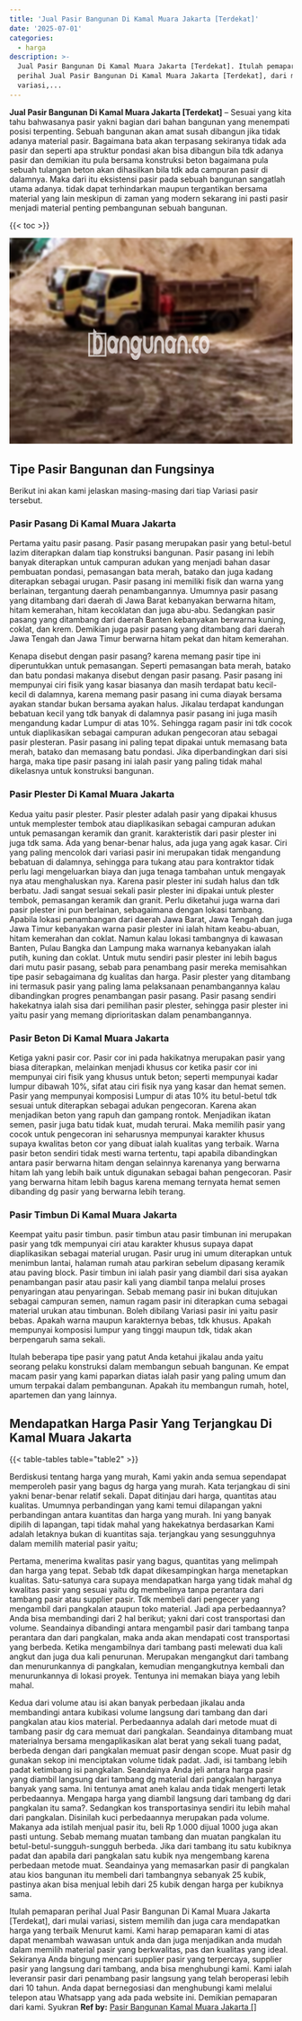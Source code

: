 ```yaml
---
title: 'Jual Pasir Bangunan Di Kamal Muara Jakarta [Terdekat]'
date: '2025-07-01'
categories:
  - harga
description: >-
  Jual Pasir Bangunan Di Kamal Muara Jakarta [Terdekat]. Itulah pemaparan
  perihal Jual Pasir Bangunan Di Kamal Muara Jakarta [Terdekat], dari mulai
  variasi,...
---
```


**Jual Pasir Bangunan Di Kamal Muara Jakarta \[Terdekat\]** – Sesuai yang kita tahu bahwasanya pasir yakni bagian dari bahan bangunan yang menempati posisi terpenting. Sebuah bangunan akan amat susah dibangun jika tidak adanya material pasir. Bagaimana bata akan terpasang sekiranya tidak ada pasir dan seperti apa struktur pondasi akan bisa dibangun bila tdk adanya pasir dan demikian itu pula bersama konstruksi beton bagaimana pula sebuah tulangan beton akan dihasilkan bila tdk ada campuran pasir di dalamnya. Maka dari itu eksistensi pasir pada sebuah bangunan sangatlah utama adanya. tidak dapat terhindarkan maupun tergantikan bersama material yang lain meskipun di zaman yang modern sekarang ini pasti pasir menjadi material penting pembangunan sebuah bangunan.

{{< toc >}}

![Jual Pasir Bangunan Di Kamal Muara Jakarta [Terdekat]](/images/jual-pasir-bangunan-12.png)

## Tipe Pasir Bangunan dan Fungsinya

Berikut ini akan kami jelaskan masing-masing dari tiap Variasi pasir tersebut.

### Pasir Pasang Di Kamal Muara Jakarta

Pertama yaitu pasir pasang. Pasir pasang merupakan pasir yang betul-betul lazim diterapkan dalam tiap konstruksi bangunan. Pasir pasang ini lebih banyak diterapkan untuk campuran adukan yang menjadi bahan dasar pembuatan pondasi, pemasangan bata merah, batako dan juga kadang diterapkan sebagai urugan. Pasir pasang ini memiliki fisik dan warna yang berlainan, tergantung daerah penambangannya. Umumnya pasir pasang yang ditambang dari daerah di Jawa Barat kebanyakan berwarna hitam, hitam kemerahan, hitam kecoklatan dan juga abu-abu. Sedangkan pasir pasang yang ditambang dari daerah Banten kebanyakan berwarna kuning, coklat, dan krem. Demikian juga pasir pasang yang ditambang dari daerah Jawa Tengah dan Jawa Timur berwarna hitam pekat dan hitam kemerahan.

Kenapa disebut dengan pasir pasang? karena memang pasir tipe ini diperuntukkan untuk pemasangan. Seperti pemasangan bata merah, batako dan batu pondasi makanya disebut dengan pasir pasang. Pasir pasang ini mempunyai ciri fisik yang kasar biasanya dan masih terdapat batu kecil-kecil di dalamnya, karena memang pasir pasang ini cuma diayak bersama ayakan standar bukan bersama ayakan halus. Jikalau terdapat kandungan bebatuan kecil yang tdk banyak di dalamnya pasir pasang ini juga masih mengandung kadar Lumpur di atas 10%. Sehingga ragam pasir ini tdk cocok untuk diaplikasikan sebagai campuran adukan pengecoran atau sebagai pasir plesteran. Pasir pasang ini paling tepat dipakai untuk memasang bata merah, batako dan memasang batu pondasi. Jika diperbandingkan dari sisi harga, maka tipe pasir pasang ini ialah pasir yang paling tidak mahal dikelasnya untuk konstruksi bangunan.

### Pasir Plester Di Kamal Muara Jakarta

Kedua yaitu pasir plester. Pasir plester adalah pasir yang dipakai khusus untuk memplester tembok atau diaplikasikan sebagai campuran adukan untuk pemasangan keramik dan granit. karakteristik dari pasir plester ini juga tdk sama. Ada yang benar-benar halus, ada juga yang agak kasar. Ciri yang paling mencolok dari variasi pasir ini merupakan tidak mengandung bebatuan di dalamnya, sehingga para tukang atau para kontraktor tidak perlu lagi mengeluarkan biaya dan juga tenaga tambahan untuk mengayak nya atau menghaluskan nya. Karena pasir plester ini sudah halus dan tdk berbatu. Jadi sangat sesuai sekali pasir plester ini dipakai untuk plester tembok, pemasangan keramik dan granit. Perlu diketahui juga warna dari pasir plester ini pun berlainan, sebagaimana dengan lokasi tambang. Apabila lokasi penambangan dari daerah Jawa Barat, Jawa Tengah dan juga Jawa Timur kebanyakan warna pasir plester ini ialah hitam keabu-abuan, hitam kemerahan dan coklat. Namun kalau lokasi tambangnya di kawasan Banten, Pulau Bangka dan Lampung maka warnanya kebanyakan ialah putih, kuning dan coklat. Untuk mutu sendiri pasir plester ini lebih bagus dari mutu pasir pasang, sebab para penambang pasir mereka memisahkan tipe pasir sebagaimana dg kualitas dan harga. Pasir plester yang ditambang ini termasuk pasir yang paling lama pelaksanaan penambangannya kalau dibandingkan progres penambangan pasir pasang. Pasir pasang sendiri hakekatnya ialah sisa dari pemilihan pasir plester, sehingga pasir plester ini yaitu pasir yang memang diprioritaskan dalam penambangannya.

### Pasir Beton Di Kamal Muara Jakarta

Ketiga yakni pasir cor. Pasir cor ini pada hakikatnya merupakan pasir yang biasa diterapkan, melainkan menjadi khusus cor ketika pasir cor ini mempunyai ciri fisik yang khusus untuk beton; seperti mempunyai kadar lumpur dibawah 10%, sifat atau ciri fisik nya yang kasar dan hemat semen. Pasir yang mempunyai komposisi Lumpur di atas 10% itu betul-betul tdk sesuai untuk diterapkan sebagai adukan pengecoran. Karena akan menjadikan beton yang rapuh dan gampang rontok. Menjadikan ikatan semen, pasir juga batu tidak kuat, mudah terurai. Maka memilih pasir yang cocok untuk pengecoran ini seharusnya mempunyai karakter khusus supaya kwalitas beton cor yang dibuat ialah kualitas yang terbaik. Warna pasir beton sendiri tidak mesti warna tertentu, tapi apabila dibandingkan antara pasir berwarna hitam dengan selainnya karenanya yang berwarna hitam lah yang lebih baik untuk digunakan sebagai bahan pengecoran. Pasir yang berwarna hitam lebih bagus karena memang ternyata hemat semen dibanding dg pasir yang berwarna lebih terang.

### Pasir Timbun Di Kamal Muara Jakarta

Keempat yaitu pasir timbun. pasir timbun atau pasir timbunan ini merupakan pasir yang tdk mempunyai ciri atau karakter khusus supaya dapat diaplikasikan sebagai material urugan. Pasir urug ini umum diterapkan untuk menimbun lantai, halaman rumah atau parkiran sebelum dipasang keramik atau paving block. Pasir timbun ini ialah pasir yang diambil dari sisa ayakan penambangan pasir atau pasir kali yang diambil tanpa melalui proses penyaringan atau penyaringan. Sebab memang pasir ini bukan ditujukan sebagai campuran semen, namun ragam pasir ini diterapkan cuma sebagai material urukan atau timbunan. Boleh dibilang Variasi pasir ini yaitu pasir bebas. Apakah warna maupun karakternya bebas, tdk khusus. Apakah mempunyai komposisi lumpur yang tinggi maupun tdk, tidak akan berpengaruh sama sekali.

Itulah beberapa tipe pasir yang patut Anda ketahui jikalau anda yaitu seorang pelaku konstruksi dalam membangun sebuah bangunan. Ke empat macam pasir yang kami paparkan diatas ialah pasir yang paling umum dan umum terpakai dalam pembangunan. Apakah itu membangun rumah, hotel, apartemen dan yang lainnya.

## Mendapatkan Harga Pasir Yang Terjangkau Di Kamal Muara Jakarta

{{< table-tables table="table2" >}}

Berdiskusi tentang harga yang murah, Kami yakin anda semua sependapat memperoleh pasir yang bagus dg harga yang murah. Kata terjangkau di sini yakni benar-benar relatif sekali. Dapat ditinjau dari harga, quantitas atau kualitas. Umumnya perbandingan yang kami temui dilapangan yakni perbandingan antara kuantitas dan harga yang murah. Ini yang banyak dipilih di lapangan, tapi tidak mahal yang hakekatnya berdasarkan Kami adalah letaknya bukan di kuantitas saja. terjangkau yang sesungguhnya dalam memilih material pasir yaitu;

Pertama, menerima kwalitas pasir yang bagus, quantitas yang melimpah dan harga yang tepat. Sebab tdk dapat dikesampingkan harga menetapkan kualitas. Satu-satunya cara supaya mendapatkan harga yang tidak mahal dg kwalitas pasir yang sesuai yaitu dg membelinya tanpa perantara dari tambang pasir atau supplier pasir. Tdk membeli dari pengecer yang mengambil dari pangkalan ataupun toko material. Jadi apa perbedaannya? Anda bisa membandingi dari 2 hal berikut; yakni dari cost transportasi dan volume. Seandainya dibandingi antara mengambil pasir dari tambang tanpa perantara dan dari pangkalan, maka anda akan mendapati cost transportasi yang berbeda. Ketika mengambilnya dari tambang pasti melewati dua kali angkut dan juga dua kali penurunan. Merupakan mengangkut dari tambang dan menurunkannya di pangkalan, kemudian mengangkutnya kembali dan menurunkannya di lokasi proyek. Tentunya ini memakan biaya yang lebih mahal.

Kedua dari volume atau isi akan banyak perbedaan jikalau anda membandingi antara kubikasi volume langsung dari tambang dan dari pangkalan atau kios material. Perbedaannya adalah dari metode muat di tambang pasir dg cara memuat dari pangkalan. Seandainya ditambang muat materialnya bersama mengaplikasikan alat berat yang sekali tuang padat, berbeda dengan dari pangkalan memuat pasir dengan scope. Muat pasir dg gunakan sekop ini menciptakan volume tidak padat. Jadi, isi tambang lebih padat ketimbang isi pangkalan. Seandainya Anda jeli antara harga pasir yang diambil langsung dari tambang dg material dari pangkalan harganya banyak yang sama. Ini tentunya amat aneh kalau anda tidak mengerti letak perbedaannya. Mengapa harga yang diambil langsung dari tambang dg dari pangkalan itu sama?. Sedangkan kos transportasinya sendiri itu lebih mahal dari pangkalan. Disinilah kuci perbedaannya merupakan pada volume. Makanya ada istilah menjual pasir itu, beli Rp 1.000 dijual 1000 juga akan pasti untung. Sebab memang muatan tambang dan muatan pangkalan itu betul-betul-sungguh-sungguh berbeda. Jika dari tambang itu satu kubiknya padat dan apabila dari pangkalan satu kubik nya mengembang karena perbedaan metode muat. Seandainya yang memasarkan pasir di pangkalan atau kios bangunan itu membeli dari tambangnya sebanyak 25 kubik, pastinya akan bisa menjual lebih dari 25 kubik dengan harga per kubiknya sama.

Itulah pemaparan perihal Jual Pasir Bangunan Di Kamal Muara Jakarta \[Terdekat\], dari mulai variasi, sistem memilih dan juga cara mendapatkan harga yang terbaik Menurut kami. Kami harap pemaparan kami di atas dapat menambah wawasan untuk anda dan juga menjadikan anda mudah dalam memilih material pasir yang berkwalitas, pas dan kualitas yang ideal. Sekiranya Anda bingung mencari supplier pasir yang terpercaya, supplier pasir yang langsung dari tambang, anda bisa menghubungi kami. Kami ialah leveransir pasir dari penambang pasir langsung yang telah beroperasi lebih dari 10 tahun. Anda dapat bernegosiasi dan menghubungi kami melalui telepon atau Whatsapp yang ada pada website ini. Demikian pemaparan dari kami. Syukran
**Ref by:** [Pasir Bangunan Kamal Muara Jakarta []](https://id.wikipedia.org/wiki/Pasir)
